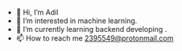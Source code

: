 - 👋 Hi, I’m Adil
- 👀 I’m interested in machine learning.
- 🌱 I’m currently learning backend developing .
- 📫 How to reach me 2395549@protonmail.com

<!---
aprogrammer3/aprogrammer3 is a ✨ special ✨ repository because its `README.md` (this file) appears on your GitHub profile.
You can click the Preview link to take a look at your changes.
--->
